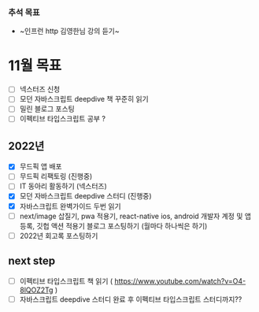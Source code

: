### 추석 목표
- ~인프런 http 김영한님 강의 듣기~

# 11월 목표
- [ ] 넥스터즈 신청
- [ ] 모던 자바스크립트 deepdive 책 꾸준히 읽기
- [ ] 밀린 블로그 포스팅
- [ ] 이펙티브 타입스크립트 공부 ?

## 2022년
- [x] 무드픽 앱 배포
- [ ] 무드픽 리팩토링 (진행중)
- [ ] IT 동아리 활동하기 (넥스터즈)
- [x] 모던 자바스크립트 deepdive 스터디 (진행중)
- [x] 자바스크립트 완벽가이드 두번 읽기
- [ ] next/image 삽질기, pwa 적용기, react-native ios, android 개발자 계정 및 앱 등록, 깃헙 액션 적용기 블로그 포스팅하기 (월마다 하나씩은 하기)
- [ ] 2022년 회고록 포스팅하기

## next step
- [ ] 이펙티브 타입스크립트 책 읽기 ( https://www.youtube.com/watch?v=O4-8lQOZ2Tg )
- [ ] 자바스크립트 deepdive 스터디 완료 후 이펙티브 타입스크립트 스터디까지??
